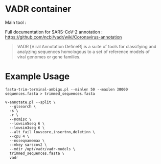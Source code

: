 # VADR container

Main tool : [<program>](https://github.com/ncbi/vadr)

Full documentation for SARS-CoV-2 annotation : https://github.com/ncbi/vadr/wiki/Coronavirus-annotation

> VADR [Viral Annotation DefineR] is a suite of tools for classifying and analyzing sequences homologous to a set of reference models of viral genomes or gene families.

# Example Usage

```
fasta-trim-terminal-ambigs.pl --minlen 50 --maxlen 30000 sequences.fasta > trimmed_sequences.fasta

v-annotate.pl --split \
  --glsearch \
  -s \
  -r \
  --nomisc \
  --lowsim5seq 6 \
  --lowsim3seq 6 \
  --alt_fail lowscore,insertnn,deletinn \
  --cpu 4 \
  --noseqnamemax \
  --mkey sarscov2 \
  --mdir /opt/vadr/vadr-models \
  trimmed_sequences.fasta \
  vadr
```
